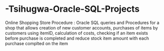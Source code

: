 # -Tsihugwa-Oracle-SQL-Projects
Online Shopping Store Procedure : Oracle SQL queries and Procedures for a shop that allows creation of new customer accounts, purchases of items by customers using itemID, calculation of costs, checking if an item exists before purchase is completed and reduce stock item amount with each purchase complted on the item 
